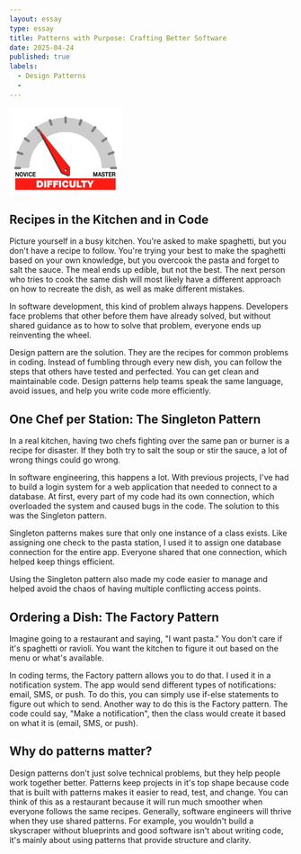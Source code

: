```yaml
---
layout: essay
type: essay
title: Patterns with Purpose: Crafting Better Software
date: 2025-04-24
published: true
labels:
  - Design Patterns
  - 
---
```


<img width="200px" class="rounded float-start pe-4" src="../img/difficulty/degree_difficulty.jpg">

## Recipes in the Kitchen and in Code

Picture yourself in a busy kitchen. You're asked to make spaghetti, but you don't have a recipe to follow. You're trying your best to make the spaghetti based on your own knowledge, but you overcook the pasta and forget to salt the sauce. The meal ends up edible, but not the best. The next person who tries to cook the same dish will most likely have a different approach on how to recreate the dish, as well as make different mistakes.

In software development, this kind of problem always happens. Developers face problems that other before them have already solved, but without shared guidance as to how to solve that problem, everyone ends up reinventing the wheel.

Design pattern are the solution. They are the recipes for common problems in coding. Instead of fumbling through every new dish, you can follow the steps that others have tested and perfected. You can get clean and maintainable code. Design patterns help teams speak the same language, avoid issues, and help you write code more efficiently.

## One Chef per Station: The Singleton Pattern

In a real kitchen, having two chefs fighting over the same pan or burner is a recipe for disaster. If they both try to salt the soup or stir the sauce, a lot of wrong things could go wrong.

In software engineering, this happens a lot. With previous projects, I've had to build a login system for a web application that needed to connect to a database. At first, every part of my code had its own connection, which overloaded the system and caused bugs in the code. The solution to this was the Singleton pattern.

Singleton patterns makes sure that only one instance of a class exists. Like assigning one check to the pasta station, I used it to assign one database connection for the entire app. Everyone shared that one connection, which helped keep things efficient.

Using the Singleton pattern also made my code easier to manage and helped avoid the chaos of having multiple conflicting access points.

## Ordering a Dish: The Factory Pattern

Imagine going to a restaurant and saying, "I want pasta." You don't care if it's spaghetti or ravioli. You want the kitchen to figure it out based on the menu or what's available. 

In coding terms, the Factory pattern allows you to do that. I used it in a notification system. The app would send different types of notifications: email, SMS, or push. To do this, you can simply use if-else statements to figure out which to send. Another way to do this is the Factory pattern. The code could say, "Make a notification", then the class would create it based on what it is (email, SMS, or push).

## Why do patterns matter?

Design patterns don't just solve technical problems, but they help people work together better. Patterns keep projects in it's top shape because code that is built with patterns makes it easier to read, test, and change. You can think of this as a restaurant because it will run much smoother when everyone follows the same recipes. Generally, software engineers will thrive when they use shared patterns. For example, you wouldn't build a skyscraper without blueprints and good software isn't about writing code, it's mainly about using patterns that provide structure and clarity.
